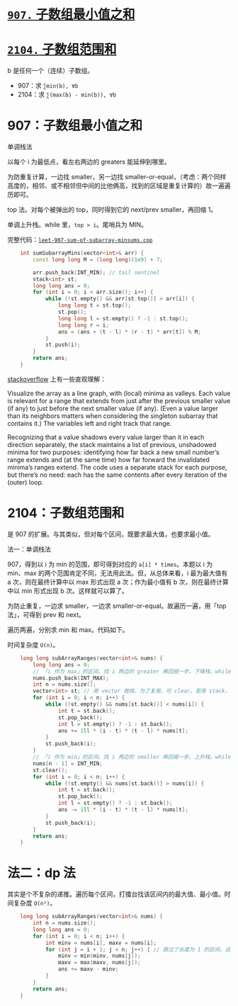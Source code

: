 # [`907.` 子数组最小值之和](https://leetcode.cn/problems/sum-of-subarray-minimums/)
# [`2104.` 子数组范围和](https://leetcode.cn/problems/sum-of-subarray-ranges/)

b 是任何一个（连续）子数组。
- 907：求 `∑min(b), ∀b`
- 2104：求 `∑(max(b) - min(b)), ∀b`

# 907：子数组最小值之和

单调栈法

以每个 i 为最低点，看左右两边的 greaters 能延伸到哪里。

为防重复计算，一边找 smaller，另一边找 smaller-or-equal，（考虑：两个同样高度的，相邻、或不相邻但中间的比他俩高，找到的区域是重复计算的）故一遍遍历即可。

top 法。对每个被弹出的 top，同时得到它的 next/prev smaller，再回缩 1。

单调上升栈。while 里，`top > i`。尾哨兵为 MIN。

完整代码：[`leet-907-sum-of-subarray-minsums.cpp`](code/leet-907-sum-of-subarray-minsums.cpp)

```cpp
    int sumSubarrayMins(vector<int>& arr) {
        const long long M = (long long)(1e9) + 7;

        arr.push_back(INT_MIN); // tail sentinel
        stack<int> st;
        long long ans = 0;
        for (int i = 0; i < arr.size(); i++) {
            while (!st.empty() && arr[st.top()] > arr[i]) {
                long long t = st.top();
                st.pop();
                long long l = st.empty() ? -1 : st.top();
                long long r = i;
                ans = (ans + (t - l) * (r - t) * arr[t]) % M;
            }
            st.push(i);
        }
        return ans;
    }
```

[stackoverflow](https://stackoverflow.com/questions/55780200/intuition-behind-using-a-monotonic-stack) 上有一些直观理解：

Visualize the array as a line graph, with (local) minima as valleys. Each value is relevant for a range that extends from just after the previous smaller value (if any) to just before the next smaller value (if any). (Even a value larger than its neighbors matters when considering the singleton subarray that contains it.) The variables left and right track that range.

Recognizing that a value shadows every value larger than it in each direction separately, the stack maintains a list of previous, unshadowed minima for two purposes: identifying how far back a new small number’s range extends and (at the same time) how far forward the invalidated minima’s ranges extend. The code uses a separate stack for each purpose, but there’s no need: each has the same contents after every iteration of the (outer) loop.

# 2104：子数组范围和

是 907 的扩展。与其类似，但对每个区间，既要求最大值，也要求最小值。

法一：单调栈法

907，得到以 i 为 min 的范围，即可得到对应的 `a[i] * times`。本题以 i 为 min、max 的两个范围肯定不同，无法用此法。但，从总体来看，i 最为最大值有 a 次，则在最终计算中以 max 形式出现 a 次；作为最小值有 b 次，则在最终计算中以 min 形式出现 b 次。这样就可以算了。

为防止重复，一边求 smaller，一边求 smaller-or-equal。故遍历一遍，用「top 法」，可得到 prev 和 next。

遍历两遍，分别求 min 和 max。代码如下。

时间复杂度 `O(n)`。

```cpp
    long long subArrayRanges(vector<int>& nums) {
        long long ans = 0;
        // 「i 作为 max」的区间。找 i 两边的 greater 再回缩一步。下降栈。while <。哨兵：max。
        nums.push_back(INT_MAX);
        int n = nums.size();
        vector<int> st; // 用 vector 做栈，为了复用，可 clear。若用 stack，则无 clear。
        for (int i = 0; i < n; i++) {
            while (!st.empty() && nums[st.back()] < nums[i]) {
                int t = st.back();
                st.pop_back();
                int l = st.empty() ? -1 : st.back();
                ans += 1ll * (i - t) * (t - l) * nums[t]; 
            }
            st.push_back(i);
        }
        // 「i 作为 min」的区间。找 i 两边的 smaller 再回缩一步。上升栈。while >。哨兵：min。
        nums[n - 1] = INT_MIN;
        st.clear();
        for (int i = 0; i < n; i++) {
            while (!st.empty() && nums[st.back()] > nums[i]) {
                int t = st.back();
                st.pop_back();
                int l = st.empty() ? -1 : st.back();
                ans -= 1ll * (i - t) * (t - l) * nums[t]; 
            }
            st.push_back(i);
        }
        return ans;
    }
```

# 法二：dp 法

其实是个不复杂的递推。遍历每个区间，打擂台找该区间内的最大值、最小值。时间复杂度 `O(n²)`。

```cpp
    long long subArrayRanges(vector<int>& nums) {
        int n = nums.size();
        long long ans = 0;
        for (int i = 0; i < n; i++) {
            int minv = nums[i], maxv = nums[i];
            for (int j = i + 1; j < n; j++) { // 跳过了长度为 1 的区间。这样的区间的「范围」是 0，对结果无贡献。
                minv = min(minv, nums[j]);
                maxv = max(maxv, nums[j]);
                ans += maxv - minv;
            }
        }
        return ans;
    }
```